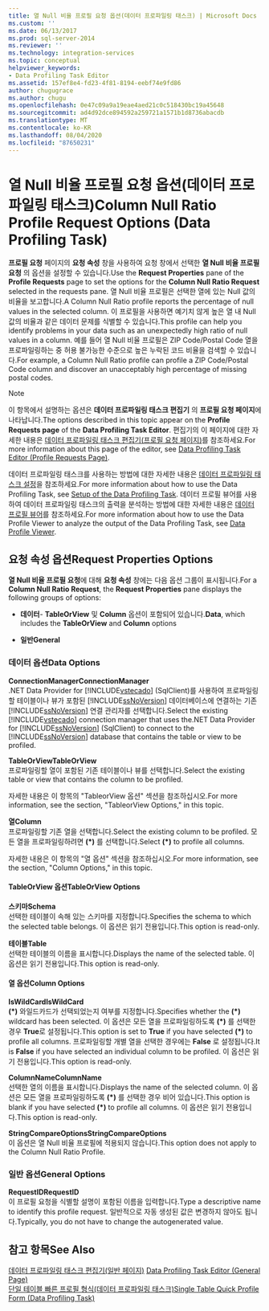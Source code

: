 ```yaml
---
title: 열 Null 비율 프로필 요청 옵션(데이터 프로파일링 태스크) | Microsoft Docs
ms.custom: ''
ms.date: 06/13/2017
ms.prod: sql-server-2014
ms.reviewer: ''
ms.technology: integration-services
ms.topic: conceptual
helpviewer_keywords:
- Data Profiling Task Editor
ms.assetid: 157ef8e4-fd23-4f81-8194-eebf74e9fd86
author: chugugrace
ms.author: chugu
ms.openlocfilehash: 0e47c09a9a19eae4aed21c0c518430bc19a45648
ms.sourcegitcommit: ad4d92dce894592a259721a1571b1d8736abacdb
ms.translationtype: MT
ms.contentlocale: ko-KR
ms.lasthandoff: 08/04/2020
ms.locfileid: "87650231"
---
```

# <a name="column-null-ratio-profile-request-options-data-profiling-task"></a><span data-ttu-id="66fd4-102">열 Null 비율 프로필 요청 옵션(데이터 프로파일링 태스크)</span><span class="sxs-lookup"><span data-stu-id="66fd4-102">Column Null Ratio Profile Request Options (Data Profiling Task)</span></span>
  <span data-ttu-id="66fd4-103">**프로필 요청** 페이지의 **요청 속성** 창을 사용하여 요청 창에서 선택한 **열 Null 비율 프로필 요청** 의 옵션을 설정할 수 있습니다.</span><span class="sxs-lookup"><span data-stu-id="66fd4-103">Use the **Request Properties** pane of the **Profile Requests** page to set the options for the **Column Null Ratio Request** selected in the requests pane.</span></span> <span data-ttu-id="66fd4-104">열 Null 비율 프로필은 선택한 열에 있는 Null 값의 비율을 보고합니다.</span><span class="sxs-lookup"><span data-stu-id="66fd4-104">A Column Null Ratio profile reports the percentage of null values in the selected column.</span></span> <span data-ttu-id="66fd4-105">이 프로필을 사용하면 예기치 않게 높은 열 내 Null 값의 비율과 같은 데이터 문제를 식별할 수 있습니다.</span><span class="sxs-lookup"><span data-stu-id="66fd4-105">This profile can help you identify problems in your data such as an unexpectedly high ratio of null values in a column.</span></span> <span data-ttu-id="66fd4-106">예를 들어 열 Null 비율 프로필은 ZIP Code/Postal Code 열을 프로파일링하는 중 허용 불가능한 수준으로 높은 누락된 코드 비율을 검색할 수 있습니다.</span><span class="sxs-lookup"><span data-stu-id="66fd4-106">For example, a Column Null Ratio profile can profile a ZIP Code/Postal Code column and discover an unacceptably high percentage of missing postal codes.</span></span>  
  
> [!NOTE]  
>  <span data-ttu-id="66fd4-107">이 항목에서 설명하는 옵션은 **데이터 프로파일링 태스크 편집기** 의 **프로필 요청 페이지**에 나타납니다.</span><span class="sxs-lookup"><span data-stu-id="66fd4-107">The options described in this topic appear on the **Profile Requests page** of the **Data Profiling Task Editor**.</span></span> <span data-ttu-id="66fd4-108">편집기의 이 페이지에 대한 자세한 내용은 [데이터 프로파일링 태스크 편집기&#40;프로필 요청 페이지&#41;](data-profiling-task-editor-profile-requests-page.md)를 참조하세요.</span><span class="sxs-lookup"><span data-stu-id="66fd4-108">For more information about this page of the editor, see [Data Profiling Task Editor &#40;Profile Requests Page&#41;](data-profiling-task-editor-profile-requests-page.md).</span></span>  
  
 <span data-ttu-id="66fd4-109">데이터 프로파일링 태스크를 사용하는 방법에 대한 자세한 내용은 [데이터 프로파일링 태스크 설정](data-profiling-task.md)을 참조하세요.</span><span class="sxs-lookup"><span data-stu-id="66fd4-109">For more information about how to use the Data Profiling Task, see [Setup of the Data Profiling Task](data-profiling-task.md).</span></span> <span data-ttu-id="66fd4-110">데이터 프로필 뷰어를 사용하여 데이터 프로파일링 태스크의 출력을 분석하는 방법에 대한 자세한 내용은 [데이터 프로필 뷰어](data-profile-viewer.md)를 참조하세요.</span><span class="sxs-lookup"><span data-stu-id="66fd4-110">For more information about how to use the Data Profile Viewer to analyze the output of the Data Profiling Task, see [Data Profile Viewer](data-profile-viewer.md).</span></span>  
  
## <a name="request-properties-options"></a><span data-ttu-id="66fd4-111">요청 속성 옵션</span><span class="sxs-lookup"><span data-stu-id="66fd4-111">Request Properties Options</span></span>  
 <span data-ttu-id="66fd4-112">**열 Null 비율 프로필 요청**에 대해 **요청 속성** 창에는 다음 옵션 그룹이 표시됩니다.</span><span class="sxs-lookup"><span data-stu-id="66fd4-112">For a **Column Null Ratio Request**, the **Request Properties** pane displays the following groups of options:</span></span>  
  
-   <span data-ttu-id="66fd4-113">**데이터**- **TableOrView** 및 **Column** 옵션이 포함되어 있습니다.</span><span class="sxs-lookup"><span data-stu-id="66fd4-113">**Data**, which includes the **TableOrView** and **Column** options</span></span>  
  
-   <span data-ttu-id="66fd4-114">**일반**</span><span class="sxs-lookup"><span data-stu-id="66fd4-114">**General**</span></span>  
  
### <a name="data-options"></a><span data-ttu-id="66fd4-115">데이터 옵션</span><span class="sxs-lookup"><span data-stu-id="66fd4-115">Data Options</span></span>  
 <span data-ttu-id="66fd4-116">**ConnectionManager**</span><span class="sxs-lookup"><span data-stu-id="66fd4-116">**ConnectionManager**</span></span>  
 <span data-ttu-id="66fd4-117">.NET Data Provider for [!INCLUDE[vstecado](../../includes/vstecado-md.md)] (SqlClient)를 사용하여 프로파일링할 테이블이나 뷰가 포함된 [!INCLUDE[ssNoVersion](../../includes/ssnoversion-md.md)] 데이터베이스에 연결하는 기존 [!INCLUDE[ssNoVersion](../../includes/ssnoversion-md.md)] 연결 관리자를 선택합니다.</span><span class="sxs-lookup"><span data-stu-id="66fd4-117">Select the existing [!INCLUDE[vstecado](../../includes/vstecado-md.md)] connection manager that uses the.NET Data Provider for [!INCLUDE[ssNoVersion](../../includes/ssnoversion-md.md)] (SqlClient) to connect to the [!INCLUDE[ssNoVersion](../../includes/ssnoversion-md.md)] database that contains the table or view to be profiled.</span></span>  
  
 <span data-ttu-id="66fd4-118">**TableOrView**</span><span class="sxs-lookup"><span data-stu-id="66fd4-118">**TableOrView**</span></span>  
 <span data-ttu-id="66fd4-119">프로파일링할 열이 포함된 기존 테이블이나 뷰를 선택합니다.</span><span class="sxs-lookup"><span data-stu-id="66fd4-119">Select the existing table or view that contains the column to be profiled.</span></span>  
  
 <span data-ttu-id="66fd4-120">자세한 내용은 이 항목의 "TableorView 옵션" 섹션을 참조하십시오.</span><span class="sxs-lookup"><span data-stu-id="66fd4-120">For more information, see the section, "TableorView Options," in this topic.</span></span>  
  
 <span data-ttu-id="66fd4-121">**열**</span><span class="sxs-lookup"><span data-stu-id="66fd4-121">**Column**</span></span>  
 <span data-ttu-id="66fd4-122">프로파일링할 기존 열을 선택합니다.</span><span class="sxs-lookup"><span data-stu-id="66fd4-122">Select the existing column to be profiled.</span></span> <span data-ttu-id="66fd4-123">모든 열을 프로파일링하려면 **(\*)** 를 선택합니다.</span><span class="sxs-lookup"><span data-stu-id="66fd4-123">Select **(\*)** to profile all columns.</span></span>  
  
 <span data-ttu-id="66fd4-124">자세한 내용은 이 항목의 "열 옵션" 섹션을 참조하십시오.</span><span class="sxs-lookup"><span data-stu-id="66fd4-124">For more information, see the section, "Column Options," in this topic.</span></span>  
  
#### <a name="tableorview-options"></a><span data-ttu-id="66fd4-125">TableOrView 옵션</span><span class="sxs-lookup"><span data-stu-id="66fd4-125">TableOrView Options</span></span>  
 <span data-ttu-id="66fd4-126">**스키마**</span><span class="sxs-lookup"><span data-stu-id="66fd4-126">**Schema**</span></span>  
 <span data-ttu-id="66fd4-127">선택한 테이블이 속해 있는 스키마를 지정합니다.</span><span class="sxs-lookup"><span data-stu-id="66fd4-127">Specifies the schema to which the selected table belongs.</span></span> <span data-ttu-id="66fd4-128">이 옵션은 읽기 전용입니다.</span><span class="sxs-lookup"><span data-stu-id="66fd4-128">This option is read-only.</span></span>  
  
 <span data-ttu-id="66fd4-129">**테이블**</span><span class="sxs-lookup"><span data-stu-id="66fd4-129">**Table**</span></span>  
 <span data-ttu-id="66fd4-130">선택한 테이블의 이름을 표시합니다.</span><span class="sxs-lookup"><span data-stu-id="66fd4-130">Displays the name of the selected table.</span></span> <span data-ttu-id="66fd4-131">이 옵션은 읽기 전용입니다.</span><span class="sxs-lookup"><span data-stu-id="66fd4-131">This option is read-only.</span></span>  
  
#### <a name="column-options"></a><span data-ttu-id="66fd4-132">열 옵션</span><span class="sxs-lookup"><span data-stu-id="66fd4-132">Column Options</span></span>  
 <span data-ttu-id="66fd4-133">**IsWildCard**</span><span class="sxs-lookup"><span data-stu-id="66fd4-133">**IsWildCard**</span></span>  
 <span data-ttu-id="66fd4-134">**(\*)** 와일드카드가 선택되었는지 여부를 지정합니다.</span><span class="sxs-lookup"><span data-stu-id="66fd4-134">Specifies whether the **(\*)** wildcard has been selected.</span></span> <span data-ttu-id="66fd4-135">이 옵션은 모든 열을 프로파일링하도록 **(\*)** 를 선택한 경우 **True**로 설정됩니다.</span><span class="sxs-lookup"><span data-stu-id="66fd4-135">This option is set to **True** if you have selected **(\*)** to profile all columns.</span></span> <span data-ttu-id="66fd4-136">프로파일링할 개별 열을 선택한 경우에는 **False** 로 설정됩니다.</span><span class="sxs-lookup"><span data-stu-id="66fd4-136">It is **False** if you have selected an individual column to be profiled.</span></span> <span data-ttu-id="66fd4-137">이 옵션은 읽기 전용입니다.</span><span class="sxs-lookup"><span data-stu-id="66fd4-137">This option is read-only.</span></span>  
  
 <span data-ttu-id="66fd4-138">**ColumnName**</span><span class="sxs-lookup"><span data-stu-id="66fd4-138">**ColumnName**</span></span>  
 <span data-ttu-id="66fd4-139">선택한 열의 이름을 표시합니다.</span><span class="sxs-lookup"><span data-stu-id="66fd4-139">Displays the name of the selected column.</span></span> <span data-ttu-id="66fd4-140">이 옵션은 모든 열을 프로파일링하도록 **(\*)** 를 선택한 경우 비어 있습니다.</span><span class="sxs-lookup"><span data-stu-id="66fd4-140">This option is blank if you have selected **(\*)** to profile all columns.</span></span> <span data-ttu-id="66fd4-141">이 옵션은 읽기 전용입니다.</span><span class="sxs-lookup"><span data-stu-id="66fd4-141">This option is read-only.</span></span>  
  
 <span data-ttu-id="66fd4-142">**StringCompareOptions**</span><span class="sxs-lookup"><span data-stu-id="66fd4-142">**StringCompareOptions**</span></span>  
 <span data-ttu-id="66fd4-143">이 옵션은 열 Null 비율 프로필에 적용되지 않습니다.</span><span class="sxs-lookup"><span data-stu-id="66fd4-143">This option does not apply to the Column Null Ratio Profile.</span></span>  
  
### <a name="general-options"></a><span data-ttu-id="66fd4-144">일반 옵션</span><span class="sxs-lookup"><span data-stu-id="66fd4-144">General Options</span></span>  
 <span data-ttu-id="66fd4-145">**RequestID**</span><span class="sxs-lookup"><span data-stu-id="66fd4-145">**RequestID**</span></span>  
 <span data-ttu-id="66fd4-146">이 프로필 요청을 식별할 설명이 포함된 이름을 입력합니다.</span><span class="sxs-lookup"><span data-stu-id="66fd4-146">Type a descriptive name to identify this profile request.</span></span> <span data-ttu-id="66fd4-147">일반적으로 자동 생성된 값은 변경하지 않아도 됩니다.</span><span class="sxs-lookup"><span data-stu-id="66fd4-147">Typically, you do not have to change the autogenerated value.</span></span>  
  
## <a name="see-also"></a><span data-ttu-id="66fd4-148">참고 항목</span><span class="sxs-lookup"><span data-stu-id="66fd4-148">See Also</span></span>  
 <span data-ttu-id="66fd4-149">[데이터 프로파일링 태스크 편집기&#40;일반 페이지&#41;](../general-page-of-integration-services-designers-options.md) </span><span class="sxs-lookup"><span data-stu-id="66fd4-149">[Data Profiling Task Editor &#40;General Page&#41;](../general-page-of-integration-services-designers-options.md) </span></span>  
 [<span data-ttu-id="66fd4-150">단일 테이블 빠른 프로필 형식&#40;데이터 프로파일링 태스크&#41;</span><span class="sxs-lookup"><span data-stu-id="66fd4-150">Single Table Quick Profile Form &#40;Data Profiling Task&#41;</span></span>](single-table-quick-profile-form-data-profiling-task.md)  
  
  
